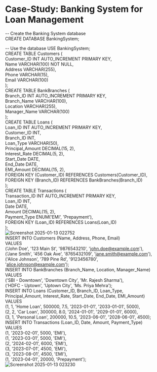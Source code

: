 # Case-Study: Banking System for Loan Management

-- Create the Banking System database<br>
CREATE DATABASE BankingSystem;

-- Use the database
USE BankingSystem;<br>
CREATE TABLE Customers (<br>
    Customer_ID INT AUTO_INCREMENT PRIMARY KEY,<br>
    Name VARCHAR(100) NOT NULL,<br>
    Address VARCHAR(255),<br>
    Phone VARCHAR(15),<br>
    Email VARCHAR(100)<br>
);<br>
CREATE TABLE BankBranches (<br>
    Branch_ID INT AUTO_INCREMENT PRIMARY KEY,<br>
    Branch_Name VARCHAR(100),<br>
    Location VARCHAR(255),<br>
    Manager_Name VARCHAR(100)<br>
);<br>
CREATE TABLE Loans (<br>
    Loan_ID INT AUTO_INCREMENT PRIMARY KEY,<br>
    Customer_ID INT,<br>
    Branch_ID INT,<br>
    Loan_Type VARCHAR(50),<br>
    Principal_Amount DECIMAL(15, 2),<br>
    Interest_Rate DECIMAL(5, 2),<br>
    Start_Date DATE,<br>
    End_Date DATE,<br>
    EMI_Amount DECIMAL(15, 2),<br>
    FOREIGN KEY (Customer_ID) REFERENCES Customers(Customer_ID),<br>
    FOREIGN KEY (Branch_ID) REFERENCES BankBranches(Branch_ID)<br>
);<br>
CREATE TABLE Transactions (<br>
    Transaction_ID INT AUTO_INCREMENT PRIMARY KEY,<br>
    Loan_ID INT,<br>
    Date DATE,<br>
    Amount DECIMAL(15, 2),<br>
    Payment_Type ENUM('EMI', 'Prepayment'),<br>
    FOREIGN KEY (Loan_ID) REFERENCES Loans(Loan_ID)<br>
);<br>
 ![Screenshot 2025-01-13 022752](https://github.com/user-attachments/assets/df92b033-e43d-42e4-a104-f1dbaefc2706)
<br>
INSERT INTO Customers (Name, Address, Phone, Email)<br>
VALUES<br>
('John Doe', '123 Main St', '9876543210', 'john.doe@example.com'),<br>
('Jane Smith', '456 Oak Ave', '8765432109', 'jane.smith@example.com'),<br>
('Alice Johnson', '789 Pine Rd', '9123456780', 'alice.johnson@example.com');<br>
INSERT INTO BankBranches (Branch_Name, Location, Manager_Name)<br>
VALUES<br>
('SBI - Downtown', 'Downtown City', 'Mr. Rajesh Sharma'),<br>
('HDFC - Uptown', 'Uptown City', 'Ms. Priya Mehra');<br>
INSERT INTO Loans (Customer_ID, Branch_ID, Loan_Type, Principal_Amount, Interest_Rate, Start_Date, End_Date, EMI_Amount)<br>
VALUES<br>
(1, 1, 'Home Loan', 500000, 7.5, '2023-01-01', '2033-01-01', 5000),<br>
(2, 2, 'Car Loan', 300000, 8.0, '2024-01-01', '2029-01-01', 6000),<br>
(3, 1, 'Personal Loan', 200000, 10.5, '2023-06-01', '2028-06-01', 4500);<br>
INSERT INTO Transactions (Loan_ID, Date, Amount, Payment_Type)<br>
VALUES<br>
(1, '2023-02-01', 5000, 'EMI'),<br>
(1, '2023-03-01', 5000, 'EMI'),<br>
(2, '2024-02-01', 6000, 'EMI'),<br>
(3, '2023-07-01', 4500, 'EMI'),<br>
(3, '2023-08-01', 4500, 'EMI'),<br>
(1, '2023-04-01', 20000, 'Prepayment');<br>
 ![Screenshot 2025-01-13 023230](https://github.com/user-attachments/assets/d8f4f09f-fcb5-4bd5-8a97-4848f98ea589)

